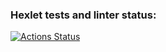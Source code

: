 ### Hexlet tests and linter status:
[![Actions Status](https://github.com/SoupCS/frontend-project-44/actions/workflows/hexlet-check.yml/badge.svg)](https://github.com/SoupCS/frontend-project-44/actions)